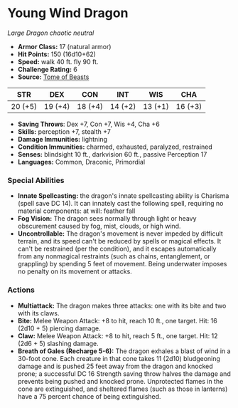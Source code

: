 # Young Wind Dragon

*Large* *Dragon* *chaotic neutral*

- **Armor Class:** 17 (natural armor)
- **Hit Points:** 150 (16d10+62)
- **Speed:** walk 40 ft. fly 90 ft.
- **Challenge Rating:** 6
- **Source:** [Tome of Beasts](https://koboldpress.com/kpstore/product/tome-of-beasts-for-5th-edition-print/)

| STR | DEX | CON | INT | WIS | CHA |
| --- | --- | --- | --- | --- | --- |
| 20 (+5) | 19 (+4) | 18 (+4) | 14 (+2) | 13 (+1) | 16 (+3) |

- **Saving Throws**: Dex +7, Con +7, Wis +4, Cha +6
- **Skills:** perception +7, stealth +7
- **Damage Immunities:** lightning
- **Condition Immunities:** charmed, exhausted, paralyzed, restrained
- **Senses:** blindsight 10 ft., darkvision 60 ft., passive Perception 17
- **Languages:** Common, Draconic, Primordial
### Special Abilities
- **Innate Spellcasting:** the dragon's innate spellcasting ability is Charisma (spell save DC 14). It can innately cast the following spell, requiring no material components:  at will: feather fall
- **Fog Vision:** The dragon sees normally through light or heavy obscurement caused by fog, mist, clouds, or high wind.
- **Uncontrollable:** The dragon's movement is never impeded by difficult terrain, and its speed can't be reduced by spells or magical effects. It can't be restrained (per the condition), and it escapes automatically from any nonmagical restraints (such as chains, entanglement, or grappling) by spending 5 feet of movement. Being underwater imposes no penalty on its movement or attacks.
### Actions
- **Multiattack:** The dragon makes three attacks: one with its bite and two with its claws.
- **Bite:** Melee Weapon Attack: +8 to hit, reach 10 ft., one target. Hit: 16 (2d10 + 5) piercing damage.
- **Claw:** Melee Weapon Attack: +8 to hit, reach 5 ft., one target. Hit: 12 (2d6 + 5) slashing damage.
- **Breath of Gales (Recharge 5-6):** The dragon exhales a blast of wind in a 30-foot cone. Each creature in that cone takes 11 (2d10) bludgeoning damage and is pushed 25 feet away from the dragon and knocked prone; a successful DC 16 Strength saving throw halves the damage and prevents being pushed and knocked prone. Unprotected flames in the cone are extinguished, and sheltered flames (such as those in lanterns) have a 75 percent chance of being extinguished.
